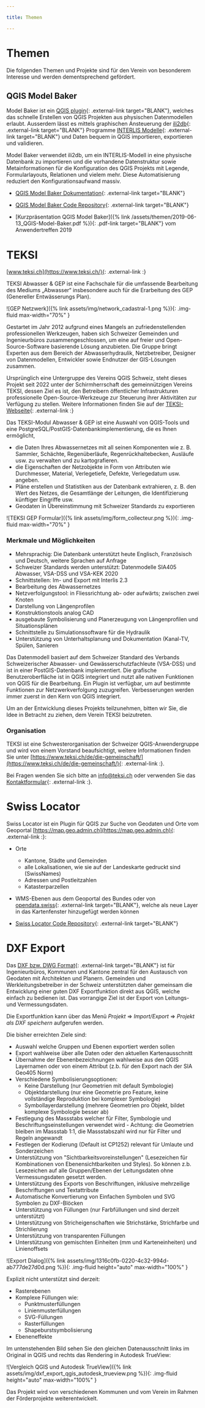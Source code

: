 ```yaml
---

title: Themen

---
```


# Themen

Die folgenden Themen und Projekte sind für den Verein von besonderem
Interesse und werden dementsprechend gefördert.

## QGIS Model Baker

Model Baker ist ein
[QGIS plugin](https://plugins.qgis.org/plugins/QgisModelBaker/){: .external-link target="BLANK"},
welches das schnelle Erstellen von QGIS Projekten aus physischen Datenmodellen
erlaubt. Ausserdem lässt es mittels graphischen Ansteuerung der
[ili2db](https://github.com/claeis/ili2db/blob/master/docs/ili2db.rst){: .external-link target="BLANK"}
Programme
[INTERLIS Modelle](https://www.interlis.ch/){: .external-link target="BLANK"}
und Daten bequem in QGIS importieren, exportieren und validieren.

Model Baker verwendet ili2db, um ein INTERLIS-Modell in eine physische Datenbank
zu importieren und die vorhandene Datenstruktur sowie Metainformationen für die
Konfiguration des QGIS Projekts mit Legende, Formularlayouts, Relationen und
vielem mehr. Diese Automatisierung reduziert den Konfigurationsaufwand massiv.


* [QGIS Model Baker Dokumentation](https://opengisch.github.io/QgisModelBaker/de/){: .external-link target="BLANK"}

* [QGIS Model Baker Code Repository](https://github.com/opengisch/QgisModelBaker){: .external-link target="BLANK"}

* [Kurzpräsentation QGIS Model Baker]({% link /assets/themen/2019-06-13_QGIS-Model-Baker.pdf %}){: .pdf-link target="BLANK"}
  vom Anwendertreffen 2019

# TEKSI

[www.teksi.ch](https://www.teksi.ch/){: .external-link :}

TEKSI Abwasser & GEP ist eine Fachschale für die umfassende Bearbeitung des Mediums „Abwasser“ insbesondere auch für die Erarbeitung des GEP (Genereller
Entwässerungs Plan).

![GEP Netzwerk]({% link assets/img/network_cadastral-1.png %}){: .img-fluid max-width="70%" }

Gestartet im Jahr 2012 aufgrund eines Mangels an zufriedenstellenden
professionellen Werkzeugen, haben sich Schweizer Gemeinden und Ingenieurbüros zusammengeschlossen, um eine auf freier und Open-Source-Software basierende Lösung anzubieten. Die Gruppe bringt Experten aus dem Bereich der Abwasserhydraulik, Netzbetreiber, Designer von Datenmodellen, Entwickler sowie Endnutzer der GIS-Lösungen zusammen.

Ursprünglich eine Untergruppe des Vereins QGIS Schweiz, steht dieses Projekt seit 2022 unter der Schirmherrschaft des gemeinnützigen Vereins TEKSI, dessen Ziel es ist, den Betreibern öffentlicher Infrastrukturen professionelle Open-Source-Werkzeuge zur Steuerung ihrer Aktivitäten zur Verfügung zu stellen.
Weitere Informationen finden Sie auf der [TEKSI-Webseite](https://www.teksi.ch/){: .external-link :}

Das TEKSI-Modul Abwasser & GEP ist eine Auswahl von QGIS-Tools und eine PostgreSQL/PostGIS-Datenbankimplementierung, die es Ihnen ermöglicht,

* die Daten Ihres Abwassernetzes mit all seinen Komponenten wie z. B. Sammler, Schächte, Regenüberläufe, Regenrückhaltebecken, Ausläufe usw. zu verwalten und zu kartografieren.
* die Eigenschaften der Netzobjekte in Form von Attributen wie Durchmesser, Material, Verlegetiefe, Defekte, Verlegedatum usw. angeben.
* Pläne erstellen und Statistiken aus der Datenbank extrahieren, z. B. den Wert des Netzes, die Gesamtlänge der Leitungen, die Identifizierung künftiger Eingriffe usw.
* Geodaten in Übereinstimmung mit Schweizer Standards zu exportieren

![TEKSI GEP Formular]({% link assets/img/form_collecteur.png %}){: .img-fluid max-width="70%" }

### Merkmale und Möglichkeiten

* Mehrsprachig: Die Datenbank unterstützt heute Englisch, Französisch und Deutsch, weitere Sprachen auf Anfrage
* Schweizer Standards werden unterstützt: Datenmodelle SIA405 Abwasser, VSA-DSS und VSA-KEK 2020 
* Schnittstellen: Im- und Export mit Interlis 2.3
* Bearbeitung des Abwassernetzes
* Netzverfolgungstool: in Fliessrichtung ab- oder aufwärts; zwischen zwei Knoten
* Darstellung von Längenprofilen
* Konstruktionstools analog CAD
* ausgebaute Symbolisierung und Planerzeugung von Längenprofilen und Situationsplänen
* Schnittstelle zu Simulationssoftware für die Hydraulik
* Unterstützung von Unterhaltsplanung und Dokumentation (Kanal-TV, Spülen, Sanieren

Das Datenmodell basiert auf dem Schweizer Standard des Verbands Schweizerischer Abwasser- und Gewässerschutzfachleute (VSA-DSS) und ist in einer PostGIS-Datenbank implementiert. Die grafische Benutzeroberfläche ist in QGIS integriert und nutzt alle nativen Funktionen von QGIS für die Bearbeitung. Ein Plugin ist verfügbar, um auf bestimmte Funktionen zur Netzwerkverfolgung zuzugreifen. Verbesserungen werden immer zuerst in den Kern von QGIS integriert.

Um an der Entwicklung dieses Projekts teilzunehmen, bitten wir Sie, die Idee in Betracht zu ziehen, dem Verein TEKSI beizutreten.

### Organisation

TEKSI ist eine Schwesterorganisation der Schweizer QGIS-Anwendergruppe und wird von einem Vorstand beaufsichtigt, weitere Informationen finden Sie unter
[https://www.teksi.ch/de/die-gemeinschaft/](https://www.teksi.ch/de/die-gemeinschaft/){: .external-link :}.

Bei Fragen wenden Sie sich bitte an info@teksi.ch oder verwenden Sie das [Kontaktformular](https://www.teksi.ch/de/kontakt/){: .external-link :}.

# Swiss Locator

Swiss Locator ist ein Plugin für QGIS zur Suche von Geodaten und Orte vom
Geoportal [https://map.geo.admin.ch](https://map.geo.admin.ch){: .external-link :}:

* Orte
  * Kantone, Städte und Gemeinden
  * alle Lokalisationen, wie sie auf der Landeskarte gedruckt sind (SwissNames)
  * Adressen und Postleitzahlen
  * Katasterparzellen
* WMS-Ebenen aus dem Geoportal des Bundes oder von [opendata.swiss](https://opendata.swiss){: .external-link target="BLANK"}, welche als neue Layer in das Kartenfenster hinzugefügt werden können

* [Swiss Locator Code Repository](https://github.com/opengisch/qgis-swiss-locator){: .external-link target="BLANK"}

# DXF Export

Das [DXF bzw. DWG Format](https://de.wikipedia.org/wiki/Drawing_Interchange_Format){: .external-link target="BLANK"} ist für Ingenieurbüros, Kommunen und Kantone zentral für den Austausch von Geodaten mit Architekten und Planern. Gemeinden und Werkleitungsbetreiber in der Schweiz unterstützten daher gemeinsam die Entwicklung einer guten DXF Exportfunktion direkt aus QGIS, welche einfach zu bedienen ist. Das vorrangige Ziel ist der Export von Leitungs- und Vermessungsdaten.

Die Exportfunktion kann über das Menü _Projekt_ => _Import/Export_ => _Projekt als DXF speichern_ aufgerufen werden.

Die bisher erreichten Ziele sind:

* Auswahl welche Gruppen und Ebenen exportiert werden sollen
* Export wahlweise über alle Daten oder den aktuellen Kartenausschnitt
* Übernahme der Ebenenbezeichnungen wahlweise aus den QGIS Layernamen oder von einem Attribut (z.b. für den Export nach der SIA Geo405 Norm)
* Verschiedene Symbolisierungsoptionen:
  * Keine Darstellung (nur Geometrien mit default Symbologie)
  * Objektdarstellung (nur eine Geometrie pro Feature, keine vollständige Reproduktion bei komplexer Symbologie)
  * Symbollayerdarstellung (mehrere Geometrien pro Objekt, bildet komplexe Symbologie besser ab)
* Festlegung des Massstabs welcher für Filter, Symbologie und Beschriftungseinstellungen verwendet wird - Achtung: die Geometrien bleiben im Massstab 1:1, die Massstabszahl wird nur für Filter und Regeln angewandt
* Festlegen der Kodierung (Default ist CP1252) relevant für Umlaute und Sonderzeichen
* Unterstützung von "Sichtbarkeitsvoreinstellungen" (Lesezeichen für Kombinationen von Ebenensichtbarkeiten und Styles). So können z.b. Lesezeichen auf alle Gruppen/Ebenen der Leitungsdaten ohne Vermessungsdaten gesetzt werden.
* Unterstützung des Exports von Beschriftungen, inklusive mehrzeilige Beschriftungen und Textattribute
* Automatische Konvertierung von Einfachen Symbolen und SVG Symbolen zu DXF-Blöcken
* Unterstützung von Füllungen (nur Farbfüllungen und sind derzeit unterstützt)
* Unterstützung von Stricheigenschaften wie Strichstärke, Strichfarbe und Strichlierung
* Unterstützung von transparenten Füllungen
* Unterstützung von gemischten Einheiten (mm und Karteneinheiten) und Linienoffsets

![Export Dialog]({% link assets/img/1316c0fb-0220-4c32-994d-ab777de27d0d.png %}){: .img-fluid height="auto" max-width="100%" }

Explizit nicht unterstützt sind derzeit:

* Rasterebenen
* Komplexe Füllungen wie:
  * Punktmusterfüllungen
  * Linienmusterfüllungen
  * SVG-Füllungen
  * Rasterfüllungen
  * Shapeburstsymbolisierung
* Ebeneneffekte

Im untenstehenden Bild sehen Sie den gleichen Datenausschnitt links im Original in QGIS und rechts das Rendering in Autodesk TrueView:

![Vergleich QGIS und Autodesk TrueView]({% link assets/img/dxf_export_qgis_autodesk_trueview.png %}){: .img-fluid height="auto" max-width="100%" }

Das Projekt wird von verschiedenen Kommunen und vom Verein im Rahmen der Förderprojekte weiterentwickelt.
